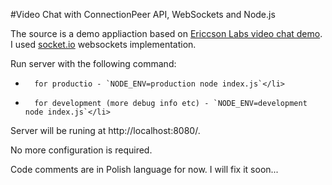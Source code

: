 #Video Chat with ConnectionPeer API, WebSockets and Node.js

The source is a demo appliaction based on [Ericcson Labs video chat demo](https://labs.ericsson.com/apis/web-real-time-communication/).
I used [socket.io](https://github.com/LearnBoost/Socket.IO) websockets implementation.

Run server with the following command: 

+		for productio - `NODE_ENV=production node index.js`</li>
+		for development (more debug info etc) - `NODE_ENV=development node index.js`</li>

Server will be runing at http://localhost:8080/.

No more configuration is required. 

Code comments are in Polish language for now. I will fix it soon...

